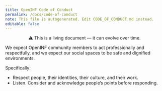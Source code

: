 ```yaml
---
title: OpenINF Code of Conduct
permalink: /docs/code-of-conduct
note: This file is autogenerated. Edit CODE_OF_CONDUCT.md instead.
editable: false
---
```


<div align="center">

&#x26A0;&#xFE0E; This is a living document &mdash; it can evolve over time.

</div>

We expect OpenINF community members to act professionally and respectfully, and
we expect our social spaces to be safe and dignified environments.

Specifically:

- Respect people, their identities, their culture, and their work.
- Listen. Consider and acknowledge people’s points before responding.
